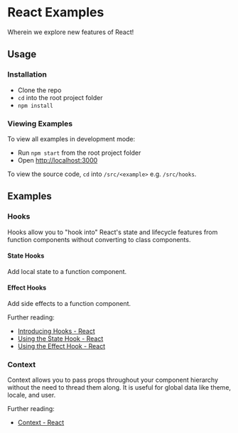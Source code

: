 # React Examples
Wherein we explore new features of React!

## Usage

### Installation
* Clone the repo
* `cd` into the root project folder
* `npm install`

### Viewing Examples
To view all examples in development mode:
* Run `npm start` from the root project folder
* Open [http://localhost:3000](http://localhost:3000)

To view the source code, `cd` into `/src/<example>` e.g. `/src/hooks`.

## Examples

### Hooks
Hooks allow you to "hook into" React's state and lifecycle features from function components without converting to class components.

#### State Hooks
Add local state to a function component.

#### Effect Hooks
Add side effects to a function component.

Further reading:
* [Introducing Hooks - React](https://reactjs.org/docs/hooks-intro.html)
* [Using the State Hook - React](https://reactjs.org/docs/hooks-state.html)
* [Using the Effect Hook - React](https://reactjs.org/docs/hooks-effect.html)

### Context
Context allows you to pass props throughout your component hierarchy without the need to thread them along. It is useful for global data like theme, locale, and user.

Further reading:
* [Context - React](https://reactjs.org/docs/context.html)
